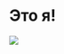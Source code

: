 # Это я!
![](https://github.com/EgorYakimov/My_profile/commit/fc0304d89d199b1fd7a64bb559d06a71d24df2f2)